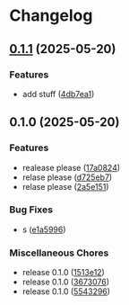 # Changelog

## [0.1.1](https://github.com/TimKotowski/schema-registry/compare/v0.1.0...v0.1.1) (2025-05-20)


### Features

* add stuff ([4db7ea1](https://github.com/TimKotowski/schema-registry/commit/4db7ea1a6c916d6cd9d26a6afa654cd2ce5c0db6))

## 0.1.0 (2025-05-20)


### Features

* realease please ([17a0824](https://github.com/TimKotowski/schema-registry/commit/17a082483f50f00df5aff7a53088c2c3e34782d3))
* relase please ([d725eb7](https://github.com/TimKotowski/schema-registry/commit/d725eb7e204f900be51f69d7526edbb16818a316))
* relase please ([2a5e151](https://github.com/TimKotowski/schema-registry/commit/2a5e1514d17dca563b5cb18d0e32f8967b2dbe48))


### Bug Fixes

* s ([e1a5996](https://github.com/TimKotowski/schema-registry/commit/e1a5996248d2b97c180a275401757e33c92b72b2))


### Miscellaneous Chores

* release 0.1.0 ([1513e12](https://github.com/TimKotowski/schema-registry/commit/1513e12a4518183955d7b26b3640b13e512bf620))
* release 0.1.0 ([3673076](https://github.com/TimKotowski/schema-registry/commit/36730762a5dcf788bb64da577be696519f65c49d))
* release 0.1.0 ([5543296](https://github.com/TimKotowski/schema-registry/commit/5543296894eb756eda2bdb53ac46be62c8e0f7b2))
